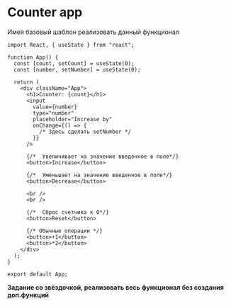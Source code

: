 # Counter app

Имея базовый шаблон реализовать данный функционал

```
import React, { useState } from "react";

function App() {
  const [count, setCount] = useState(0);
  const [number, setNumber] = useState(0);

  return (
    <div className="App">
      <h1>Counter: {count}</h1>
      <input
        value={number}
        type="number"
        placeholder="Increase by"
        onChange={() => {
          /* Здесь сделать setNumber */
        }}
      />

      {/*  Увеличивает на значение введенное в поле*/}
      <button>Increase</button>

      {/*  Уменьшает на значение введенное в поле*/}
      <button>Decrease</button>

      <br />
      <br />

      {/*  Сброс счетчика к 0*/}
      <button>Reset</button>

      {/* Обычные операции */}
      <button>+1</button>
      <button>*2</button>
    </div>
  );
}

export default App;
```

**Задание со звёздочкой, реализовать весь функционал без создания доп.функций**

